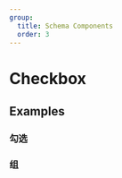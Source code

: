 ```yaml
---
group:
  title: Schema Components
  order: 3
---
```


# Checkbox

## Examples

### 勾选

<code src="./demos/demo1.tsx"></code>

### 组

<code src="./demos/demo2.tsx"></code>
